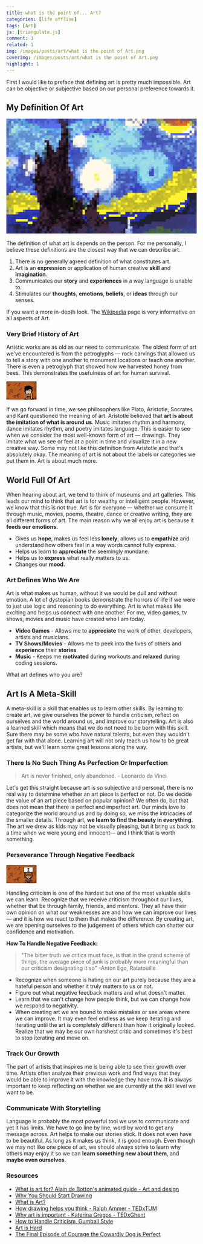 ```yaml
---
title: what is the point of... Art?
categories: [life offline]
tags: [Art]
js: [triangulate.js]
comment: 1
related: 1
img: /images/posts/art/what is the point of Art.png
coverimg: /images/posts/art/what is the point of Art.png
highlight: 1
---
```


First I would like to preface that defining art is pretty much impossible. Art can be objective or subjective based on our personal preference towards it. 

## My Definition Of Art

<img alt="Starry Night" loading="lazy" src="/images/posts/art/Starry Night.gif" class="right-align pixelart">

The definition of what art is depends on the person. For me personally, I believe these definitions are the closest way that we can describe art.

1. There is no generally agreed definition of what constitutes art.
2. Art is an **expression** or application of human creative **skill** and **imagination**.
3. Communicates our **story** and **experiences** in a way language is unable to.
4. Stimulates our **thoughts**, **emotions**, **beliefs**, or **ideas** through our senses.

If you want a more in-depth look. The [Wikipedia](https://en.wikipedia.org/wiki/Art) page is very informative on all aspects of Art. 

### Very Brief History of Art

Artistic works are as old as our need to communicate. The oldest form of art we've encountered is from the petroglyphs — rock carvings that allowed us to tell a story with one another to monument locations or teach one another. There is even a petroglyph that showed how we harvested honey from bees. This demonstrates the usefulness of art for human survival. 

<img alt="Brandar" loading="lazy" src="/images/posts/art/Brandar.gif" class="left-align pixelart">

If we go forward in time, we see philosophers like Plato, Aristotle, Socrates and Kant questioned the meaning of art. Aristotle believed that **art is about the imitation of what is around us**. Music imitates rhythm and harmony, dance imitates rhythm, and poetry imitates language. This is easier to see when we consider the most well-known form of art — drawings. They imitate what we see or feel at a point in time and visualize it in a new creative way. Some may not like this definition from Aristotle and that's absolutely okay. The meaning of art is not about the labels or categories we put them in. Art is about much more.

## World Full Of Art

When hearing about art, we tend to think of museums and art galleries. This leads our mind to think that art is for wealthy or intelligent people. However, we know that this is not true. Art is for everyone — whether we consume it through music, movies, poems, theatre, dance or creative writing, they are all different forms of art. The main reason why we all enjoy art is because it **feeds our emotions.**

- Gives us **hope**, makes us feel less **lonely**, allows us to **empathize** and understand how others feel in a way words cannot fully express.
- Helps us learn to **appreciate** the seemingly mundane.
- Helps us to **express** what really matters to us.
- Changes our **mood.**

### Art Defines Who We Are

Art is what makes us human, without it we would be dull and without emotion. A lot of dystopian books demonstrate the horrors of life if we were to just use logic and reasoning to do everything. Art is what makes life exciting and helps us connect with one another. For me, video games, tv shows, movies and music have created who I am today. 

- **Video Games** - Allows me to **appreciate** the work of other, developers, artists and musicians.
- **TV Shows/Movies** - Allows me to peek into the lives of others and **experience** their **stories**.
- **Music** - Keeps me **motivated** during workouts and **relaxed** during coding sessions.

What art defines who you are?

## Art Is A Meta-Skill

A meta-skill is a skill that enables us to learn other skills. By learning to create art, we give ourselves the power to handle criticism, reflect on ourselves and the world around us, and improve our storytelling. Art is also a learned skill which means that we do not need to be born with this skill. Sure there may be some who have natural talents, but even they wouldn't get far with that alone. Learning art will not only teach us how to be great artists, but we'll learn some great lessons along the way.

### There Is No Such Thing As Perfection Or Imperfection

> Art is never finished, only abandoned. - Leonardo da Vinci

Let's get this straight because art is so subjective and personal, there is no real way to determine whether an art piece is perfect or not. Do we decide the value of an art piece based on popular opinion? We often do, but that does not mean that there is perfect and imperfect art. Our minds love to categorize the world around us and by doing so, we miss the intricacies of the smaller details. Through art, **we learn to find the beauty in everything**. The art we drew as kids may not be visually pleasing, but it bring us back to a time when we were young and innocent— and I think that is worth something.

### Perseverance Through Negative Feedback

<img alt="Critic Monkey" loading="lazy" src="/images/posts/art/Critic Monkey.gif" class="right-align pixelart">

Handling criticism is one of the hardest but one of the most valuable skills we can learn. Recognize that we receive criticism throughout our lives, whether that be through family, friends, and mentors. They all have their own opinion on what our weaknesses are and how we can improve our lives — and it is how we react to them that makes the difference. By creating art, we are opening ourselves to the judgement of others which can shatter our confidence and motivation.

**How To Handle Negative Feedback:**
> "The bitter truth we critics must face, is that in the grand scheme of things, the average piece of junk is probably more meaningful than our criticism designating it so" -Anton Ego, Ratatouille

- Recognize when someone is hating on our art purely because they are a hateful person and whether it truly matters to us or not.
- Figure out what negative feedback matters and what doesn't matter.
- Learn that we can't change how people think, but we can change how we respond to negativity.
- When creating art we are bound to make mistakes or see areas where we can improve. It may even feel endless as we keep iterating and iterating until the art is completely different than how it originally looked. Realize that we may be our own harshest critic and sometimes it's best to stop iterating and move on.

### Track Our Growth

The part of artists that inspires me is being able to see their growth over time. Artists often analyze their previous work and find ways that they would be able to improve it with the knowledge they have now. It is always important to keep reflecting on whether we are currently at the skill level we want to be. 

### Communicate With Storytelling

Language is probably the most powerful tool we use to communicate and yet it has limits. We have to go line by line, word by word to get any message across. Art helps to make our stories stick. It does not even have to be beautiful. As long as it makes us think, it is good enough. Even though we may not like one piece of art, we should always strive to learn why others may enjoy it so we can **learn something new about them**, and **maybe even ourselves**.

### Resources
- [What is art for? Alain de Botton's animated guide - Art and design](https://www.youtube.com/watch?v=ZVlQOytFCRI)
- [Why You Should Start Drawing](https://www.youtube.com/watch?v=ASiVYLdeAaA)
- [What is Art?](https://www.youtube.com/watch?v=QZQyV9BB50E)
- [How drawing helps you think - Ralph Ammer - TEDxTUM](https://www.youtube.com/watch?v=ZqlTSCvP-Z0)
- [Why art is important - Katerina Gregos - TEDxGhent](https://www.youtube.com/watch?v=UPk56BR1Cmk)
- [How to Handle Criticism, Gumball Style](https://www.youtube.com/watch?v=lWURDe4860U)
- [Art is Hard](https://www.youtube.com/watch?v=a71rha3140k)
- [The Final Episode of Courage the Cowardly Dog is Perfect](https://www.youtube.com/watch?v=ZGGz4iJp9P0)